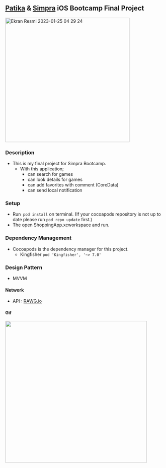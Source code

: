 ##   [Patika](https://www.patika.dev) & [Simpra](https://simprasuite.com.tr) iOS Bootcamp Final Project

 <img width="395" alt="Ekran Resmi 2023-01-25 04 29 24" src="https://user-images.githubusercontent.com/82388073/214463249-7ca61652-c916-4168-b72c-a084a838cf56.png">

### Description
- This is my final project for Simpra Bootcamp.
    - With this application;
        - can search for games
        - can look details for games
        - can add favorites with comment (CoreData)
        - can send local notification
        
        
### Setup
- Run` pod install` on terminal. (If your cocoapods repository is not up to date please run `pod repo update` first.)
- The open ShoppingApp.xcworkspace and run.

### Dependency Management
- Cocoapods is the dependency manager for this project.
    - Kingfisher `pod 'Kingfisher', '~> 7.0'`
    
 ### Design Pattern
- MVVM


 #### Network
- API : [RAWG.io](https://https://rawg.io/apidocs/)

 #### Gif

<img src="https://user-images.githubusercontent.com/82388073/214463145-c04bbf7a-3763-4e91-a3a5-9822a44f9450.mp4" width="450">


